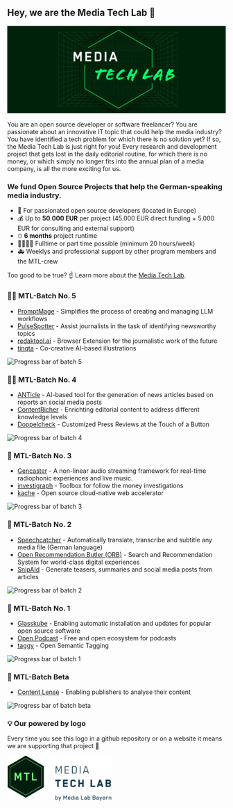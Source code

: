 ## Hey, we are the Media Tech Lab 👋

![Media Tech Lab Header image](/assets/mtl-bg.jpg)

You are an open source developer or software freelancer? You are passionate about an innovative IT topic that could help the media industry? You have identified a tech problem for which there is no solution yet? If so, the Media Tech Lab is just right for you! Every research and development project that gets lost in the daily editorial routine, for which there is no money, or which simply no longer fits into the annual plan of a media company, is all the more exciting for us.

### We fund Open Source Projects that help the German-speaking media industry.
- 🎸 For passionated open source developers (located in Europe)
- 💰 Up to **50.000 EUR** per project (45.000 EUR direct funding + 5.000 EUR for consulting and external support)
- ⏱ **6 months** project runtime
- 👩‍👩‍👧‍👧 Fulltime or part time possible (minimum 20 hours/week)
- 🚑 Weeklys and professional support by other program members and the MTL-crew

Too good to be true? ☝️ Learn more about the [Media Tech Lab](https://media-tech-lab.com/).

### ️‍️🏃‍♀️ MTL-Batch No. 5

- [PromptMage](https://github.com/tsterbak/promptmage) - Simplifies the process of creating and managing LLM workflows
- [PulseSpotter](https://github.com/levrone1987/PulseSpotter) - Assist journalists in the task of identifying newsworthy topics	
- [redaktool.ai](https://github.com/kyr0/redaktool) - Browser Extension for the journalistic work of the future
- [tinqta](https://github.com/bleeptrack/tinqta) - Co-creative AI-based illustrations
 
<img src="https://media-tech-lab.github.io/images/progress-batch-5.png" width="250" title="Progress bar of batch 5">

### 🏃‍♀️️‍️ MTL-Batch No. 4

- [ANTicle](https://github.com/ANTicle/main) - AI-based tool for the generation of news articles based on reports an social media posts
- [ContentRicher](https://github.com/ContentRicher/contentricher) - Enrichting editorial content to address different knowledge levels
- [Doppelcheck](https://github.com/Doppelcheck/main) - Customized Press Reviews at the Touch of a Button

<img src="https://media-tech-lab.github.io/images/progress-batch-4.png" width="250" title="Progress bar of batch 4">

### 🏁 MTL-Batch No. 3

- [Gencaster](https://github.com/gencaster-mlb) - A non-linear audio streaming framework for real-time radiophonic experiences and live music.
- [investigraph](https://github.com/investigativedata/investigraph) - Toolbox for follow the money investigations
- [kache](https://github.com/kacheio) - Open source cloud-native web accelerator

<img src="https://media-tech-lab.github.io/images/progress-batch-3.png" width="250" title="Progress bar of batch 3">

### 🏁️‍️ MTL-Batch No. 2

- [Speechcatcher](https://github.com/speechcatcher-asr) - Automatically translate, transcribe and subtitle any media file (German language)
- [Open Recommendation Butler (ORB)](https://github.com/open-recommendation-butler) - Search and Recommendation System for world-class digital experiences
- [SnipAId](https://github.com/snipaid-nlg) - Generate teasers, summaries and social media posts from articles

<img src="https://media-tech-lab.github.io/images/progress-batch-2.png" width="250" title="Progress bar of batch 2">

### 🏁 MTL-Batch No. 1

- [Glasskube](https://github.com/glasskube/operator) - Enabling automatic installation and updates for popular open source software
- [Open Podcast](https://github.com/openpodcast) - Free and open ecosystem for podcasts
- [taggy](https://github.com/open-taggy) - Open Semantic Tagging

<img src="https://media-tech-lab.github.io/images/progress-batch-1.png" width="250" title="Progress bar of batch 1">

### 🏁 MTL-Batch Beta

- [Content Lense](https://github.com/content-lense) - Enabling publishers to analyse their content

<img src="https://media-tech-lab.github.io/images/progress-batch-beta.png" width="250" title="Progress bar of batch beta">

### 💡 Our powered by logo

Every time you see this logo in a github repository or on a website it means we are supporting that project 💪

<img src="/assets/mtl-powered-by.png" width="240" title="Media Tech Lab powered by logo">
